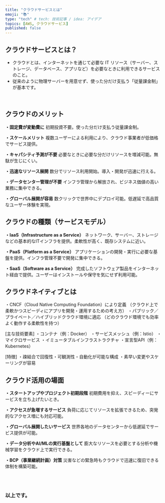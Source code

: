 ```yaml
---
title: "クラウドサービスとは"
emoji: "📚"
type: "tech" # tech: 技術記事 / idea: アイデア
topics: [AWS, クラウドサービス]
published: false
---
```


## クラウドサービスとは？

- クラウドとは、インターネットを通じて必要な IT リソース（サーバー、ストレージ、データベース、アプリなど）を必要なときに利用できるサービスのこと。  
- 従来のように物理サーバーを用意せず、使った分だけ支払う「従量課金制」が基本です。

<br>

## クラウドのメリット
**・固定費が変動費に**
初期投資不要。使った分だけ支払う従量課金制。

**・スケールメリット**
複数ユーザーによる利用により、クラウド事業者が低価格でサービス提供。

**・キャパシティ予測が不要**
必要なときに必要な分だけリソースを増減可能。無駄が生じにくい。

**・迅速なリソース展開**
数分でリソース利用開始。導入・開発が迅速に行える。

**・データセンター管理が不要**
インフラ管理から解放され、ビジネス価値の高い業務に集中できる。

**・グローバル展開が容易**
数クリックで世界中にデプロイ可能。低遅延で高品質なユーザー体験を実現。

## クラウドの種類（サービスモデル）
**・IaaS（Infrastructure as a Service）**
ネットワーク、サーバー、ストレージなどの基本的なITインフラを提供。柔軟性が高く、既存システムに近い。

**・PaaS（Platform as a Service）**
アプリケーションの開発・実行に必要な基盤を提供。インフラ管理不要で開発に集中できる。

**・SaaS（Software as a Service）**
完成したソフトウェア製品をインターネット経由で提供。ユーザーはインストールや保守を気にせず利用可能。

## クラウドネイティブとは
・CNCF（Cloud Native Computing Foundation）により定義
（クラウド上で柔軟かつスピーディにアプリを開発・運用するための考え方）
・パブリック／プライベート／ハイブリッドクラウド環境に適応
（どのクラウド環境でも効率よく動作する柔軟性を持つ）

[主な技術要素]
・コンテナ（例：Docker）
・サービスメッシュ（例：Istio）
・マイクロサービス
・イミュータブルインフラストラクチャ
・宣言型API（例：Kubernetes）

[特徴]
・疎結合で回復性・可観測性・自動化が可能な構成
・素早い変更やスケーリングが容易

## クラウド活用の場面
**・スタートアップやプロジェクト初期段階**
初期費用を抑え、スピーディーにサービスを立ち上げたいとき。

**・アクセスが急増するサービス**
負荷に応じてリソースを拡張できるため、突発的なアクセス増にも対応可能。

**・グローバル展開したいサービス**
世界各地のデータセンターから低遅延でサービス提供が可能。

**・データ分析やAI/MLの実行基盤として**
膨大なリソースを必要とする分析や機械学習をクラウド上で実行できる。

**・BCP（事業継続計画）対策**
災害などの緊急時もクラウドで迅速に復旧できる体制を構築可能。



<br>
<br>


### 以上です。

<br>
<br>
<br>